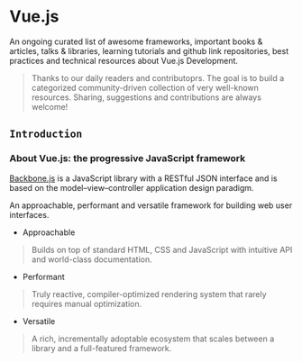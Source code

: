 # Vue.js

An ongoing curated list of awesome frameworks, important books & articles, talks & libraries, learning tutorials and github link repositories, best practices and technical resources about Vue.js Development. 
> Thanks to our daily readers and contributoprs. The goal is to build a categorized community-driven collection of very well-known resources. Sharing, suggestions and contributions are always welcome!



## `Introduction`

### About Vue.js: the progressive JavaScript framework
[Backbone.js](https://en.wikipedia.org/wiki/Backbone.js) is a JavaScript library with a RESTful JSON interface and is based on the model–view–controller application design paradigm. 

An approachable, performant and versatile framework for building web user interfaces.
 - Approachable
> Builds on top of standard HTML, CSS and JavaScript with intuitive API and world-class documentation.

- Performant
> Truly reactive, compiler-optimized rendering system that rarely requires manual optimization.

- Versatile
> A rich, incrementally adoptable ecosystem that scales between a library and a full-featured framework.
